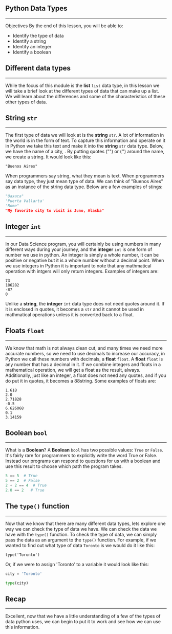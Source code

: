 ## Python Data Types
***

Objectives
By the end of this lesson, you will be able to:

* Identify the type of data
* Identify a string
* Identify an integer
* Identify a boolean

## Different data types

***

While the focus of this module is the **list** `list` data type, in this lesson we will take a brief look at the different types of data that can make up a list. We will learn about the differences and some of the characteristics of these other types of data.

## String `str`

***

The first type of data we will look at is the **string** `str`. A lot of information in the world is in the form of text. To capture this information and operate on it in Python we take this text and make it into the **string** `str` data type. Below, we have the name of a city, . By putting quotes ("") or ('') around the name, we create a string. It would look like this:  

```
"Buenos Aires"
```

When programmers say string, what they mean is text. When programmers say data type, they just mean type of data. We can think of "Buenos Aires" as an instance of the string data type.  Below are a few examples of stings:

```python
"Oaxaca"
'Puerta Vallarta'
'Rome"
"My favorite city to visit is Juno, Alaska"
```

## Integer `int`

***

In our Data Science program, you will certainly be using numbers in many different ways during your journey, and the **integer** `int` is one form of number we use in python. An integer is simply a whole number, it can be positive or negative but it is a whole number without a decimal point.  When we use integers in Python it is important to note that any mathmatical operation with intgers will only return integers. Examples of integers are:

```
73
186282
-87
0
```

Unlike a **string**, the **integer** `int` data type does not need quotes around it.  If it is enclosed in quotes, it becomes a `str` and it cannot be used in mathmatical operations unless it is converted back to a float.

## Floats `float`

***

We know that math is not always clean cut, and many times we need more accurate numbers, so we need to use decimals to increase our accuracy, in Python we call these numbers with decimals, a **float** `float`.  A **float** `float` is any number that has a decimal in it. If we combine integers and floats in a mathematical operation, we will get a float as the result, always. Additionally, just like an integer, a float does not need any quotes, and if you do put it in quotes, it becomes a 88string. Some examples of floats are:

```
1.618
2.0
2.71828
-0.5
6.626068
0.1
3.14159
```

## Boolean `bool`

***

What is a **Boolean**?
A **Boolean** `bool` has two possible values: `True` or `False`.
It's fairly rare for programmers to explicitly write the word True or False. Instead our programs can respond to questions for us with a boolean and use this result to choose which path the program takes.

```python
5 == 5  # True
5 == 2  # False
2 + 2 == 4  # True
2.0 == 2   # True
```

## The `type()` function

***

Now that we know that there are many different data types, lets explore one way we can check the type of data we have.  We can check the data we have with the `type()` function. To check the type of data, we can simply pass the data as an argument to the `type()` function. For example, if we wanted to find out what type of data `Toronto` is we would do it like this:

```
type('Toronto')
```
Or, if we were to assign 'Toronto' to a variable it would look like this:

```python
city = 'Toronto'

type(city)
```

## Recap

***

Excellent, now that we have a little understanding of a few of the types of data python uses, we can begin to put it to work and see how we can use this information.


